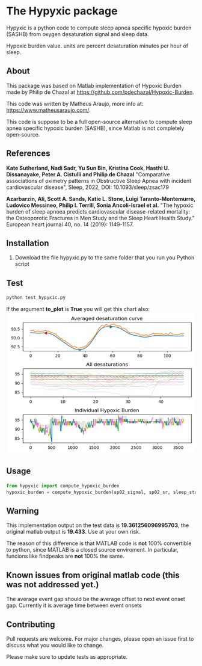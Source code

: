 # The Hypyxic package

Hypyxic is a python code to compute sleep apnea specific hypoxic burden (SASHB) from oxygen desaturation signal and sleep data. 

Hypoxic burden value. units are percent desaturation minutes per hour of sleep.

## About
This package was based on Matlab implementation of Hypoxic Burden made by Philip de Chazal at https://github.com/pdechazal/Hypoxic-Burden. 

This code was written by Matheus Araujo, more info at: https://www.matheusaraujo.com/.

This code is suppose to be a full open-source alternative to compute sleep apnea specific hypoxic burden (SASHB), since Matlab is not completely open-source.


## References

**Kate Sutherland, Nadi Sadr, Yu Sun Bin, Kristina Cook, Hasthi U. Dissanayake, Peter A. Cistulli and Philip de Chazal**
"Comparative associations of oximetry patterns in Obstructive Sleep Apnea with incident cardiovascular disease", Sleep, 2022, DOI: 10.1093/sleep/zsac179

**Azarbarzin, Ali, Scott A. Sands, Katie L. Stone, Luigi Taranto-Montemurro, Ludovico Messineo, Philip I. Terrill, Sonia Ancoli-Israel et al.**
"The hypoxic burden of sleep apnoea predicts cardiovascular disease-related mortality: the Osteoporotic Fractures in Men Study and the Sleep Heart Health Study." European heart journal 40, no. 14 (2019): 1149-1157.

## Installation

1. Download the file hypyxic.py to the same folder that you run you Python script

## Test

```bash
python test_hypyxic.py
```
If the argument **to_plot** is **True** you will get this chart also:
![plot](example_plot.png?raw=true "Plot Generated by Hypyxic code")

## Usage

```python
from hypyxic import compute_hypoxic_burden
hypoxic_burden = compute_hypoxic_burden(sp02_signal, sp02_sr, sleep_stage_annotation, sleep_stage_sr, resp_events_start, resp_events_duration, to_plot=False)
```
## Warning

This implementation output on the test data is **19.361256096995703**, the original matlab output is **19.433**.
Use at your own risk.

The reason of this difference is that MATLAB code is **not** 100% convertible to python, since MATLAB is a closed source enviroment. In particular, funcions like findpeaks are **not** 100% the same.

## Known issues from original matlab code (this was not addressed yet.)
The average event gap should be the average offset to next event onset gap. Currently it is average time between event onsets 

## Contributing

Pull requests are welcome. For major changes, please open an issue first
to discuss what you would like to change.

Please make sure to update tests as appropriate.